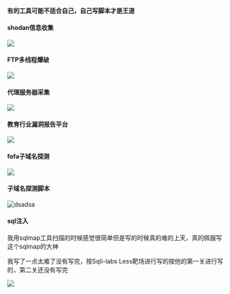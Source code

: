 #### 有的工具可能不适合自己，自己写脚本才是王道

#### shodan信息收集

![](https://cdn.jsdelivr.net/gh/Zhao-sai-sai/Picture/2021121211111.gif)

####  FTP多线程爆破



![](https://cdn.jsdelivr.net/gh/Zhao-sai-sai/Picture/202112112301.gif)



#### 代理服务器采集

![](https://cdn.jsdelivr.net/gh/Zhao-sai-sai/Picture/20211212111111.gif)

#### 教育行业漏洞报告平台

![](https://cdn.jsdelivr.net/gh/Zhao-sai-sai/Picture/202112110219.gif)



#### fofa子域名探测

![](https://cdn.jsdelivr.net/gh/Zhao-sai-sai/Picture/202112110230.gif)

#### 子域名探测脚本

![dsadsa](https://cdn.jsdelivr.net/gh/Zhao-sai-sai/Picture/202112101721.gif)

#### sql注入

我用sqlmap工具扫描的时候感觉很简单但是写的时候真的难的上天，真的佩服写这个sqlmap的大神

我写了一点太难了没有写完，按Sqli-labs Less靶场进行写的按他的第一关进行写的，第二关还没有写完



![](https://cdn.jsdelivr.net/gh/Zhao-sai-sai/Picture/202112121111.gif)
